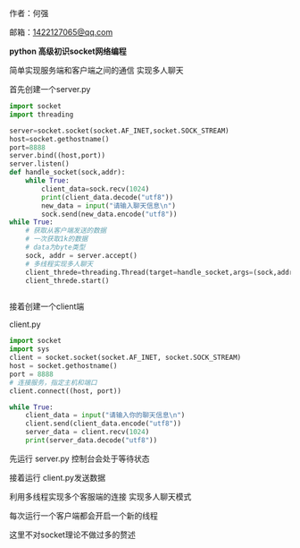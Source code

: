 作者：何强

邮箱：1422127065@qq.com

**python 高级初识socket网络编程**

简单实现服务端和客户端之间的通信 实现多人聊天

首先创建一个server.py

```python
import socket
import threading

server=socket.socket(socket.AF_INET,socket.SOCK_STREAM)
host=socket.gethostname()
port=8888
server.bind((host,port))
server.listen()
def handle_socket(sock,addr):
    while True:
        client_data=sock.recv(1024)
        print(client_data.decode("utf8"))
        new_data = input("请输入聊天信息\n")
        sock.send(new_data.encode("utf8"))
while True:
    # 获取从客户端发送的数据
    # 一次获取1k的数据
    # data为byte类型
    sock, addr = server.accept()
    # 多线程实现多人聊天
    client_threde=threading.Thread(target=handle_socket,args=(sock,addr))
    client_threde.start()



```



接着创建一个client端

client.py

```python
import socket
import sys
client = socket.socket(socket.AF_INET, socket.SOCK_STREAM)
host = socket.gethostname()
port = 8888
# 连接服务，指定主机和端口
client.connect((host, port))

while True:
    client_data = input("请输入你的聊天信息\n")
    client.send(client_data.encode("utf8"))
    server_data = client.recv(1024)
    print(server_data.decode("utf8"))

```

先运行 server.py  控制台会处于等待状态

接着运行 client.py发送数据



利用多线程实现多个客服端的连接 实现多人聊天模式

每次运行一个客户端都会开启一个新的线程



这里不对socket理论不做过多的赘述



